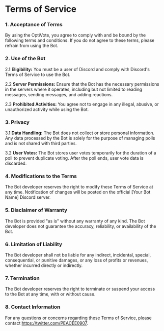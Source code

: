 

# Terms of Service

### 1. Acceptance of Terms
By using the OptiVote, you agree to comply with and be bound by the following terms and conditions. If you do not agree to these terms, please refrain from using the Bot.

### 2. Use of the Bot
2.1 **Eligibility:** You must be a user of Discord and comply with Discord's Terms of Service to use the Bot.

2.2 **Server Permissions:** Ensure that the Bot has the necessary permissions in the servers where it operates, including but not limited to reading messages, sending messages, and adding reactions.

2.3 **Prohibited Activities:** You agree not to engage in any illegal, abusive, or unauthorized activity while using the Bot.

### 3. Privacy
3.1 **Data Handling:** The Bot does not collect or store personal information. Any data processed by the Bot is solely for the purpose of managing polls and is not shared with third parties.

3.2 **User Votes:** The Bot stores user votes temporarily for the duration of a poll to prevent duplicate voting. After the poll ends, user vote data is discarded.

### 4. Modifications to the Terms
The Bot developer reserves the right to modify these Terms of Service at any time. Notification of changes will be posted on the official [Your Bot Name] Discord server.

### 5. Disclaimer of Warranty
The Bot is provided "as is" without any warranty of any kind. The Bot developer does not guarantee the accuracy, reliability, or availability of the Bot.

### 6. Limitation of Liability
The Bot developer shall not be liable for any indirect, incidental, special, consequential, or punitive damages, or any loss of profits or revenues, whether incurred directly or indirectly.

### 7. Termination
The Bot developer reserves the right to terminate or suspend your access to the Bot at any time, with or without cause.

### 8. Contact Information
For any questions or concerns regarding these Terms of Service, please contact https://twitter.com/PEACEE0907.

